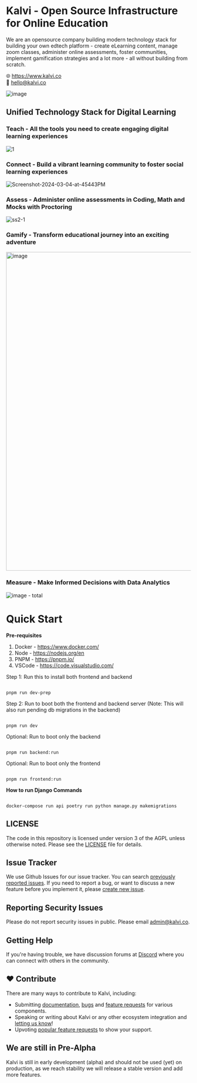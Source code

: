 <h1>Kalvi - Open Source Infrastructure for Online Education</h1>

We are an opensource company building modern technology stack for building your own edtech platform - create eLearning content, manage zoom classes, administer online assessments, foster communities, implement gamification strategies and a lot more - all without building from scratch.
<br>

🌐 https://www.kalvi.co <br> 📧 hello@kalvi.co

![image](https://github.com/kalvilabs/.github/assets/9934901/f16d0280-cb8d-4f95-80d4-6f8e973a989d)
<br>

<h2>Unified Technology Stack for Digital Learning</h2>

<h3>Teach - All the tools you need to create engaging digital learning experiences </h3> 

![1](https://github.com/kalvilabs/kalvi/assets/9934901/6dfbe3a4-179d-48ad-8009-ae58bd7b9ba0)

<h3>Connect - Build a vibrant learning community to foster social learning experiences</h3>

![Screenshot-2024-03-04-at-45443PM](https://github.com/kalvilabs/kalvi/assets/9934901/2ffd6972-74fd-48a3-90d5-a08a12b2cd6b)

<h3>Assess - Administer online assessments in Coding, Math and Mocks with Proctoring </h3>

![ss2-1](https://github.com/kalvilabs/.github/assets/9934901/4f0eb1b3-4d94-4b25-8aa6-dc205563614d)


 <h3>Gamify - Transform educational journey into an exciting adventure </h3>
<img width="869" alt="image" src="https://github.com/kalvilabs/.github/assets/9934901/2bfddc86-2e53-460f-9dde-a75f88af4ce8">

 <h3>Measure - Make Informed Decisions with Data Analytics </h3>

 ![image - total](https://github.com/kalvilabs/.github/assets/9934901/6ff6c772-c2d5-4c57-91c8-5e4e2e3a6261)


# Quick Start
**Pre-requisites**

 1. Docker - https://www.docker.com/
 2. Node - https://nodejs.org/en
 3. PNPM - https://pnpm.io/
 4. VSCode - https://code.visualstudio.com/

Step 1: Run this to install both frontend and backend
```

pnpm run dev-prep

```
Step 2: Run to boot both the frontend and backend server
(Note: This will also run pending db migrations in the backend)
```

pnpm run dev

```

Optional: Run to boot only the backend
```

pnpm run backend:run

```


Optional: Run to boot only the frontend
```

pnpm run frontend:run

```

**How to run Django Commands**

```

docker-compose run api poetry run python manage.py makemigrations

```

## LICENSE
The code in this repository is licensed under version 3 of the AGPL unless otherwise noted. Please see the [LICENSE](https://github.com/kalvilabs/kalvi/blob/master/LICENSE) file for details.

## Issue Tracker
We use Github Issues for our issue tracker. You can search
[previously reported issues](https://github.com/kalvilabs/kalvi/issues).  If you need to report a bug, or want to discuss
a new feature before you implement it, please [create new issue](https://github.com/kalvilabs/kalvi/issues/new/choose).

## Reporting Security Issues
Please do not report security issues in public. Please email admin@kalvi.co.

## Getting Help
If you're having trouble, we have discussion forums at
[Discord](https://discord.gg/R5MUnxrECk) where you can connect with others in the community.

## ❤️ Contribute

There are many ways to contribute to Kalvi, including:  
-   Submitting  [documentation]([https://github.com/kalvilabs/kalvi/issues/new?assignees=&labels=bug&projects=&template=bug_report.yml&title=%5BBUG%5D](https://github.com/kalvilabs/kalvi/issues/new?assignees=&labels=documentation&projects=&template=documentation.yml&title=%5BDOC%5D)), [bugs](https://github.com/kalvilabs/kalvi/issues/new?assignees=&labels=bug&projects=&template=bug_report.yml&title=%5BBUG%5D) and [feature requests](https://github.com/kalvilabs/kalvi/issues/new?assignees=&labels=enhancement&projects=&template=feature_request.yml&title=%5BFEAT%5D)  for various components.
-   Speaking or writing about Kalvi or any other ecosystem integration and  [letting us know](https://discord.com/invite/R5MUnxrECk)!
-   Upvoting  [popular feature requests](https://github.com/kalvilabs/kalvi/issues)  to show your support.

## We are still in Pre-Alpha

Kalvi is still in early development (alpha) and should not be used (yet) on production, as we reach stability we will release a stable version and add more features.
